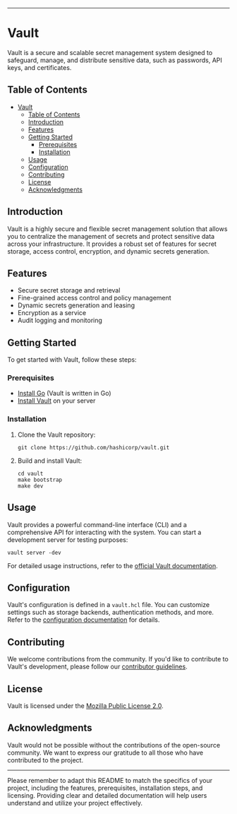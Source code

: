 
---

# Vault

Vault is a secure and scalable secret management system designed to safeguard, manage, and distribute sensitive data, such as passwords, API keys, and certificates.

## Table of Contents

- [Vault](#vault)
  - [Table of Contents](#table-of-contents)
  - [Introduction](#introduction)
  - [Features](#features)
  - [Getting Started](#getting-started)
    - [Prerequisites](#prerequisites)
    - [Installation](#installation)
  - [Usage](#usage)
  - [Configuration](#configuration)
  - [Contributing](#contributing)
  - [License](#license)
  - [Acknowledgments](#acknowledgments)

## Introduction

Vault is a highly secure and flexible secret management solution that allows you to centralize the management of secrets and protect sensitive data across your infrastructure. It provides a robust set of features for secret storage, access control, encryption, and dynamic secrets generation.

## Features

- Secure secret storage and retrieval
- Fine-grained access control and policy management
- Dynamic secrets generation and leasing
- Encryption as a service
- Audit logging and monitoring

## Getting Started

To get started with Vault, follow these steps:

### Prerequisites

- [Install Go](https://golang.org/doc/install) (Vault is written in Go)
- [Install Vault](https://learn.hashicorp.com/tutorials/vault/getting-started-install) on your server

### Installation

1. Clone the Vault repository:

   ```shell
   git clone https://github.com/hashicorp/vault.git
   ```

2. Build and install Vault:

   ```shell
   cd vault
   make bootstrap
   make dev
   ```

## Usage

Vault provides a powerful command-line interface (CLI) and a comprehensive API for interacting with the system. You can start a development server for testing purposes:

```shell
vault server -dev
```

For detailed usage instructions, refer to the [official Vault documentation](https://www.vaultproject.io/docs/).

## Configuration

Vault's configuration is defined in a `vault.hcl` file. You can customize settings such as storage backends, authentication methods, and more. Refer to the [configuration documentation](https://www.vaultproject.io/docs/configuration) for details.

## Contributing

We welcome contributions from the community. If you'd like to contribute to Vault's development, please follow our [contributor guidelines](CONTRIBUTING.md).

## License

Vault is licensed under the [Mozilla Public License 2.0](LICENSE).

## Acknowledgments

Vault would not be possible without the contributions of the open-source community. We want to express our gratitude to all those who have contributed to the project.

---

Please remember to adapt this README to match the specifics of your project, including the features, prerequisites, installation steps, and licensing. Providing clear and detailed documentation will help users understand and utilize your project effectively.
